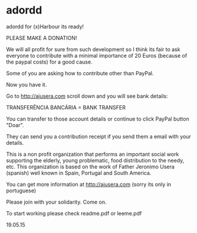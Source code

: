 # adordd
adordd for (x)Harbour its ready! 

PLEASE MAKE A DONATION!

We will all profit for sure from such development so I think its fair to ask everyone to contribute with a minimal 
importance of 20 Euros (because of the paypal costs) for a good cause.

Some of you are asking how to contribute other than PayPal.

Now you have it.

Go to http://ajusera.com scroll down and you will see bank details:

TRANSFERÊNCIA BANCÁRIA = BANK TRANSFER

You can transfer to those account details or continue to click PayPal button "Doar".

They can send you a contribution receipt if you send them a email with your details.

This is a non profit organization that performs an important social work supporting the elderly, 
young problematic, food distribution to the needy, etc.
This organization is based on the work of Father Jeronimo Usera (spanish) well known in
Spain, Portugal and South America.

You can get more information at http://ajusera.com (sorry its only in portuguese)

Please join with your solidarity. Come on.

To start working please check readme.pdf or leeme.pdf

19.05.15



